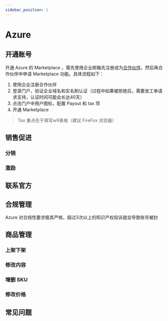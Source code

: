 ```yaml
---
sidebar_position: 1
---
```


# Azure

## 开通账号

开通 Azure 的 Marketplace ，需先使用企业邮箱先注册成为[合作伙伴](https://learn.microsoft.com/zh-cn/partner-center/)，然后再合作伙伴中申请 Marketplace 功能。具体流程如下：

1. 使用企业注册合作伙伴
2. 登录门户，验证企业域名和实名制认证（过程中如果被拒绝后，需要发工单请求支持，认证时间可能会长达40天）
3. 点击门户中用户图标，配置 Payout 和 tax 项
4. 开通 Marketplace

> Tax 重点在于填写w9表格（建议 FireFox 浏览器）

## 销售促进

### 分销
### 激励

## 联系官方

## 合规管理

Azure 对合规性要求极其严格，超过3次以上的知识产权投诉就会导致账号被封

## 商品管理

### 上架下架
### 修改内容
### 增删 SKU
### 修改价格

## 常见问题
